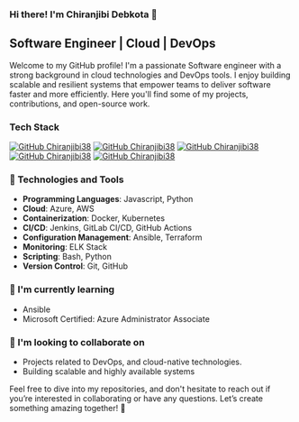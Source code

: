 
### Hi there! I'm Chiranjibi Debkota 👋

## Software Engineer | Cloud | DevOps

Welcome to my GitHub profile! I'm a passionate Software engineer with a strong background in cloud technologies and DevOps tools. I enjoy building scalable and resilient systems that empower teams to deliver software faster and more efficiently. Here you'll find some of my projects, contributions, and open-source work.

### Tech Stack
[![GitHub Chiranjibi38](https://img.shields.io/badge/Azure-%23007FFF?style=for-the-badge&logoColor=white)](https://azure.microsoft.com)
[![GitHub Chiranjibi38](https://img.shields.io/badge/Amazon_AWS-FF9900?style=for-the-badge&logo=amazonaws&logoColor=white)](https://aws.amazon.com/)
[![GitHub Chiranjibi38](https://img.shields.io/badge/Terraform-7B42BC?style=for-the-badge&logo=terraform&logoColor=white)](https://terraform.io)
[![GitHub Chiranjibi38](https://img.shields.io/badge/Docker-2CA5E0?style=for-the-badge&logo=docker&logoColor=white)](https://docker.com/)
[![GitHub Chiranjibi38](https://img.shields.io/badge/Kubernetes-%233970e4?style=for-the-badge&logo=kubernetes&logoColor=white)](https://kubernetes.io/)

### 🔧 Technologies and Tools

- **Programming Languages**: Javascript, Python
- **Cloud**: Azure, AWS
- **Containerization**: Docker, Kubernetes
- **CI/CD**: Jenkins, GitLab CI/CD, GitHub Actions
- **Configuration Management**: Ansible, Terraform
- **Monitoring**: ELK Stack
- **Scripting**: Bash, Python
- **Version Control**: Git, GitHub

### 🌱 I'm currently learning

- Ansible
- Microsoft Certified: Azure Administrator Associate

### 👯 I'm looking to collaborate on

- Projects related to DevOps, and cloud-native technologies.
- Building scalable and highly available systems




Feel free to dive into my repositories, and don't hesitate to reach out if you’re interested in collaborating or have any questions. Let’s create something amazing together! 🚀
